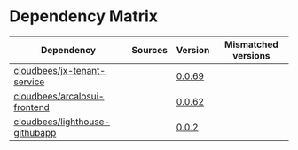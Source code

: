 # Dependency Matrix

Dependency | Sources | Version | Mismatched versions
---------- | ------- | ------- | -------------------
[cloudbees/jx-tenant-service](https://github.com/cloudbees/jx-tenant-service) |  | [0.0.69](https://github.com/cloudbees/jx-tenant-service/releases/tag/v0.0.69) | 
[cloudbees/arcalosui-frontend](https://github.com/cloudbees/arcalosui-frontend) |  | [0.0.62]() | 
[cloudbees/lighthouse-githubapp](https://github.com/cloudbees/lighthouse-githubapp) |  | [0.0.2](https://github.com/cloudbees/lighthouse-githubapp/releases/tag/v0.0.2) | 

